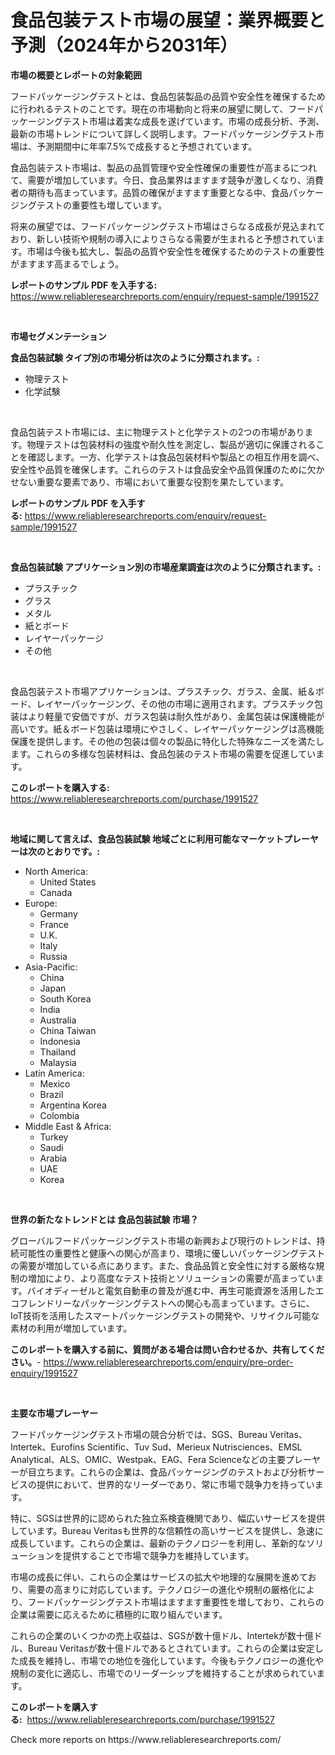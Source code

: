 <p><h1>食品包装テスト市場の展望：業界概要と予測（2024年から2031年）</h1></p><p><strong>市場の概要とレポートの対象範囲</strong></p>
<p><p>フードパッケージングテストとは、食品包装製品の品質や安全性を確保するために行われるテストのことです。現在の市場動向と将来の展望に関して、フードパッケージングテスト市場は着実な成長を遂げています。市場の成長分析、予測、最新の市場トレンドについて詳しく説明します。フードパッケージングテスト市場は、予測期間中に年率7.5%で成長すると予想されています。</p><p>食品包装テスト市場は、製品の品質管理や安全性確保の重要性が高まるにつれて、需要が増加しています。今日、食品業界はますます競争が激しくなり、消費者の期待も高まっています。品質の確保がますます重要となる中、食品パッケージングテストの重要性も増しています。</p><p>将来の展望では、フードパッケージングテスト市場はさらなる成長が見込まれており、新しい技術や規制の導入によりさらなる需要が生まれると予想されています。市場は今後も拡大し、製品の品質や安全性を確保するためのテストの重要性がますます高まるでしょう。</p></p>
<p><strong>レポートのサンプル PDF を入手する:</strong> <a href="https://www.reliableresearchreports.com/enquiry/request-sample/1991527">https://www.reliableresearchreports.com/enquiry/request-sample/1991527</a></p>
<p>&nbsp;</p>
<p><strong>市場セグメンテーション</strong></p>
<p><strong>食品包装試験 タイプ別の市場分析は次のように分類されます。:</strong></p>
<p><ul><li>物理テスト</li><li>化学試験</li></ul></p>
<p>&nbsp;</p>
<p><p>食品包装テスト市場には、主に物理テストと化学テストの2つの市場があります。物理テストは包装材料の強度や耐久性を測定し、製品が適切に保護されることを確認します。一方、化学テストは食品包装材料や製品との相互作用を調べ、安全性や品質を確保します。これらのテストは食品安全や品質保護のために欠かせない重要な要素であり、市場において重要な役割を果たしています。</p></p>
<p><strong>レポートのサンプル PDF を入手する:</strong>&nbsp;<a href="https://www.reliableresearchreports.com/enquiry/request-sample/1991527">https://www.reliableresearchreports.com/enquiry/request-sample/1991527</a></p>
<p>&nbsp;</p>
<p><strong> 食品包装試験 アプリケーション別の市場産業調査は次のように分類されます。:</strong></p>
<p><ul><li>プラスチック</li><li>グラス</li><li>メタル</li><li>紙とボード</li><li>レイヤーパッケージ</li><li>その他</li></ul></p>
<p>&nbsp;</p>
<p><p>食品包装テスト市場アプリケーションは、プラスチック、ガラス、金属、紙＆ボード、レイヤーパッケージング、その他の市場に適用されます。プラスチック包装はより軽量で安価ですが、ガラス包装は耐久性があり、金属包装は保護機能が高いです。紙＆ボード包装は環境にやさしく、レイヤーパッケージングは高機能保護を提供します。その他の包装は個々の製品に特化した特殊なニーズを満たします。これらの多様な包装材料は、食品包装のテスト市場の需要を促進しています。</p></p>
<p><strong>このレポートを購入する:</strong>&nbsp; <a href="https://www.reliableresearchreports.com/purchase/1991527">https://www.reliableresearchreports.com/purchase/1991527</a></p>
<p>&nbsp;</p>
<p><strong>地域に関して言えば、食品包装試験 地域ごとに利用可能なマーケットプレーヤーは次のとおりです。:</strong></p>
<p><ul>
    <li>
        North America:
        <ul>
            <li>United States</li>
            <li>Canada</li>
        </ul>
    </li>
    <li>
        Europe:
        <ul>
            <li>Germany</li>
            <li>France</li>
            <li>U.K.</li>
            <li>Italy</li>
            <li>Russia</li>
        </ul>
    </li>
    <li>
        Asia-Pacific:
        <ul>
            <li>China</li>
            <li>Japan</li>
            <li>South Korea</li>
            <li>India</li>
            <li>Australia</li>
            <li>China Taiwan</li>
            <li>Indonesia</li>
            <li>Thailand</li>
            <li>Malaysia</li>
        </ul>
    </li>
    <li>
        Latin America:
        <ul>
            <li>Mexico</li>
            <li>Brazil</li>
            <li>Argentina Korea</li>
            <li>Colombia</li>
        </ul>
    </li>
    <li>
        Middle East & Africa:
        <ul>
            <li>Turkey</li>
            <li>Saudi</li>
            <li>Arabia</li>
            <li>UAE</li>
            <li>Korea</li>
        </ul>
    </li>
    </ul></p>
<p>&nbsp;</p>
<p><strong>世界の新たなトレンドとは 食品包装試験 市場？</strong></p>
<p><p>グローバルフードパッケージングテスト市場の新興および現行のトレンドは、持続可能性の重要性と健康への関心が高まり、環境に優しいパッケージングテストの需要が増加している点にあります。また、食品品質と安全性に対する厳格な規制の増加により、より高度なテスト技術とソリューションの需要が高まっています。バイオディーゼルと電気自動車の普及が進む中、再生可能資源を活用したエコフレンドリーなパッケージングテストへの関心も高まっています。さらに、IoT技術を活用したスマートパッケージングテストの開発や、リサイクル可能な素材の利用が増加しています。</p></p>
<p><strong>このレポートを購入する前に、質問がある場合は問い合わせるか、共有してください。</strong>- <a href="https://www.reliableresearchreports.com/enquiry/pre-order-enquiry/1991527">https://www.reliableresearchreports.com/enquiry/pre-order-enquiry/1991527</a></p>
<p>&nbsp;</p>
<p><strong>主要な市場プレーヤー</strong></p>
<p><p>フードパッケージングテスト市場の競合分析では、SGS、Bureau Veritas、Intertek、Eurofins Scientific、Tuv Sud、Merieux Nutrisciences、EMSL Analytical、ALS、OMIC、Westpak、EAG、Fera Scienceなどの主要プレーヤーが目立ちます。これらの企業は、食品パッケージングのテストおよび分析サービスの提供において、世界的なリーダーであり、常に市場で競争力を持っています。</p><p>特に、SGSは世界的に認められた独立系検査機関であり、幅広いサービスを提供しています。Bureau Veritasも世界的な信頼性の高いサービスを提供し、急速に成長しています。これらの企業は、最新のテクノロジーを利用し、革新的なソリューションを提供することで市場で競争力を維持しています。</p><p>市場の成長に伴い、これらの企業はサービスの拡大や地理的な展開を進めており、需要の高まりに対応しています。テクノロジーの進化や規制の厳格化により、フードパッケージングテスト市場はますます重要性を増しており、これらの企業は需要に応えるために積極的に取り組んでいます。</p><p>これらの企業のいくつかの売上収益は、SGSが数十億ドル、Intertekが数十億ドル、Bureau Veritasが数十億ドルであるとされています。これらの企業は安定した成長を維持し、市場での地位を強化しています。今後もテクノロジーの進化や規制の変化に適応し、市場でのリーダーシップを維持することが求められています。</p></p>
<p><strong>このレポートを購入する:</strong>&nbsp;&nbsp;<a href="https://www.reliableresearchreports.com/purchase/1991527">https://www.reliableresearchreports.com/purchase/1991527</a></p>
<p>Check more reports on https://www.reliableresearchreports.com/</p>